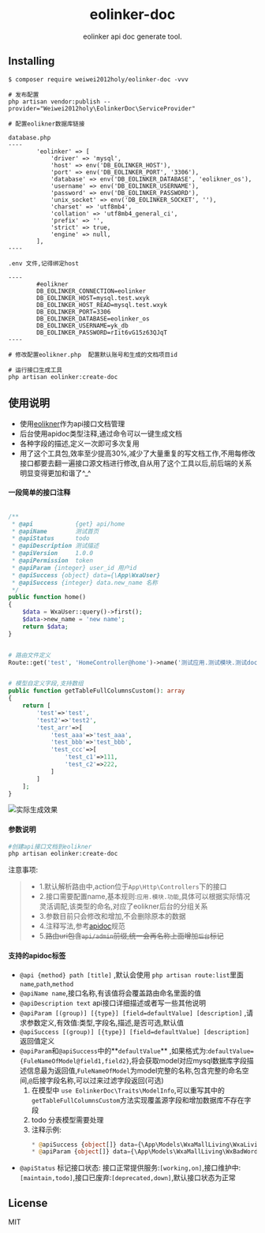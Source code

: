<h1 align="center"> eolinker-doc </h1>

<p align="center"> eolinker api doc generate tool.</p>


## Installing

```shell
$ composer require weiwei2012holy/eolinker-doc -vvv

# 发布配置
php artisan vendor:publish --provider="Weiwei2012holy\EolinkerDoc\ServiceProvider"

# 配置eolikner数据库链接

database.php
----
        'eolinker' => [
            'driver' => 'mysql',
            'host' => env('DB_EOLINKER_HOST'),
            'port' => env('DB_EOLINKER_PORT', '3306'),
            'database' => env('DB_EOLINKER_DATABASE', 'eolikner_os'),
            'username' => env('DB_EOLINKER_USERNAME'),
            'password' => env('DB_EOLINKER_PASSWORD'),
            'unix_socket' => env('DB_EOLINKER_SOCKET', ''),
            'charset' => 'utf8mb4',
            'collation' => 'utf8mb4_general_ci',
            'prefix' => '',
            'strict' => true,
            'engine' => null,
        ],
----

.env 文件,记得绑定host

----
        #eolikner
        DB_EOLINKER_CONNECTION=eolinker
        DB_EOLINKER_HOST=mysql.test.wxyk
        DB_EOLINKER_HOST_READ=mysql.test.wxyk
        DB_EOLINKER_PORT=3306
        DB_EOLINKER_DATABASE=eolinker_os
        DB_EOLINKER_USERNAME=yk_db
        DB_EOLINKER_PASSWORD=rIit6vG15z63QJqT
----

# 修改配置eolikner.php  配置默认账号和生成的文档项目id

# 运行接口生成工具
php artisan eolinker:create-doc     

```


## 使用说明

+ 使用[eolikner](https://eolinker.yidejia.com)作为api接口文档管理
+ 后台使用apidoc类型注释,通过命令可以一键生成文档
+ 各种字段的描述,定义一次即可多次复用
+ 用了这个工具包,效率至少提高30%,减少了大量重复的写文档工作,不用每修改接口都要去翻一遍接口源文档进行修改,自从用了这个工具以后,前后端的关系明显变得更加和谐了^_^


#### 一段简单的接口注释
```php

/**
 * @api            {get} api/home
 * @apiName        测试首页
 * @apiStatus      todo
 * @apiDescription 测试描述
 * @apiVersion     1.0.0
 * @apiPermission  token
 * @apiParam {integer} user_id 用户id
 * @apiSuccess {object} data={\App\WxaUser}
 * @apiSuccess {integer} data.new_name 名称
 */
public function home()
{
    $data = WxaUser::query()->first();
    $data->new_name = 'new name';
    return $data;
}


# 路由文件定义
Route::get('test', 'HomeController@home')->name('测试应用.测试模块.测试doc-composer');


# 模型自定义字段,支持数组
public function getTableFullColumnsCustom(): array
{
    return [
        'test'=>'test',
        'test2'=>'test2',
        'test_arr'=>[
            'test_aaa'=>'test_aaa',
            'test_bbb'=>'test_bbb',
            'test_ccc'=>[
                'test_c1'=>111,
                'test_c2'=>222,
            ]
        ]
    ];
}


```
![实际生成效果](http://wx-static.yidejia.com/15677730325b32fa3acddec83fa347798a885dfc6b)

#### 参数说明


```bash
#创建api接口文档到eolikner
php artisan eolinker:create-doc               
```
注意事项:
> + 1.默认解析路由中,action位于`App\Http\Controllers`下的接口
> + 2.接口需要配置name,基本规则:`应用.模块.功能`,具体可以根据实际情况灵活调配,该类型的命名,对应了eolikner后台的分组关系
> + 3.参数目前只会修改和增加,不会删除原本的数据
> + 4.注释写法,参考[apidoc](http://apidocjs.com/#param-api-param)规范
> + 5.~~路由uri包含`api/admin`前缀,统一会再名称上面增加`后台`标记~~

#### 支持的apidoc标签

+ `@api {method} path [title]` ,默认会使用 `php artisan route:list`里面`name`,`path`,`method`
+ `@apiName name`,接口名称,有该值将会覆盖路由命名里面的值
+ `@apiDescription text` api接口详细描述或者写一些其他说明
+ `@apiParam [(group)] [{type}] [field=defaultValue] [description]` ,请求参数定义,有效值:类型,字段名,描述,是否可选,默认值
+ `@apiSuccess [(group)] [{type}] [field=defaultValue] [description]` 返回值定义
+ `@apiParam`和`@apiSuccess`中的**`defaultValue`** ,如果格式为:`defaultValue={FuleNameOfModel@field1,field2}`,将会获取model对应mysql数据库字段描述信息最为返回值,`FuleNameOfModel`为model完整的名称,包含完整的命名空间,`@`后接字段名称,可以过来过滤字段返回(可选)
    1. 在模型中 `use EolinkerDoc\Traits\ModelInfo`,可以重写其中的`getTableFullColumnsCustom`方法实现覆盖源字段和增加数据库不存在字段
    2. todo 分表模型需要处理
    3. 注释示例:
        ```php
        * @apiSuccess {object[]} data={\App\Models\WxaMallLiving\WxaLivingComment} 评论数据
        * @apiParam {object[]} data={\App\Models\WxaMallLiving\WxBadWord} 
        ```
+ `@apiStatus` 标记接口状态: 接口正常提供服务:`[working,on]`,接口维护中:`[maintain,todo]`,接口已废弃:`[deprecated,down]`,默认接口状态为正常



## License

MIT